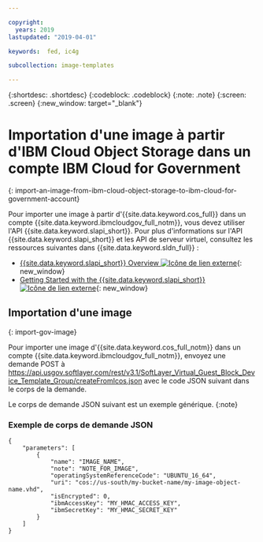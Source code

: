 ```yaml
---

copyright:
  years: 2019
lastupdated: "2019-04-01"

keywords:  fed, ic4g

subcollection: image-templates

---
```


{:shortdesc: .shortdesc}
{:codeblock: .codeblock}
{:note: .note}
{:screen: .screen}
{:new_window: target="_blank"}

# Importation d'une image à partir d'IBM Cloud Object Storage dans un compte IBM Cloud for Government
{: import-an-image-from-ibm-cloud-object-storage-to-ibm-cloud-for-government-account}

Pour importer une image à partir d'{{site.data.keyword.cos_full}} dans un compte {{site.data.keyword.ibmcloudgov_full_notm}}, vous devez utiliser l'API {{site.data.keyword.slapi_short}}. Pour plus d'informations sur l'API {{site.data.keyword.slapi_short}} et les API de serveur virtuel, consultez les ressources suivantes dans {{site.data.keyword.sldn_full}} :
* [{{site.data.keyword.slapi_short}} Overview ![Icône de lien externe](../icons/launch-glyph.svg "Icône de lien externe")](https://sldn.softlayer.com/reference/softlayerapi/){: new_window}
* [Getting Started with the {{site.data.keyword.slapi_short}} ![Icône de lien externe](../icons/launch-glyph.svg "Icône de lien externe")](https://sldn.softlayer.com/article/getting-started/){: new_window}

## Importation d'une image
{: import-gov-image}

Pour importer une image d'{{site.data.keyword.cos_full_notm}} dans un compte {{site.data.keyword.ibmcloudgov_full_notm}}, envoyez une demande POST à https://api.usgov.softlayer.com/rest/v3.1/SoftLayer_Virtual_Guest_Block_Device_Template_Group/createFromIcos.json avec le code JSON suivant dans le corps de la demande.

Le corps de demande JSON suivant est un exemple générique.
{:note}

### Exemple de corps de demande JSON

```
{
    "parameters": [
        {
            "name": "IMAGE_NAME",
            "note": "NOTE_FOR_IMAGE",
            "operatingSystemReferenceCode": "UBUNTU_16_64",
            "uri": "cos://us-south/my-bucket-name/my-image-object-name.vhd",
            "isEncrypted": 0,
            "ibmAccessKey": "MY_HMAC_ACCESS_KEY",
            "ibmSecretKey": "MY_HMAC_SECRET_KEY"
        }
    ]
}
```

